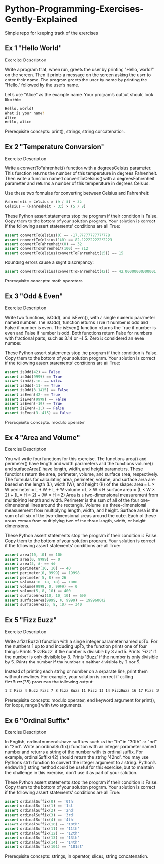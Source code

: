 # Python-Programming-Exercises-Gently-Explained

Simple repo for keeping track of the exercises

## Ex 1 "Hello World"

Exercise Description

Write a program that, when run, greets the user by printing "Hello, world!" on the screen. Then it prints a message on the screen asking the user to enter their name. The program greets the user by name by printing the "Hello," followed by the user’s name.

Let’s use "Alice" as the example name. Your program’s output should look like this:

```bash
Hello, world!
What is your name?
Alice
Hello, Alice
```

Prerequisite concepts: print(), strings, string concatenation.

## Ex 2 "Temperature Conversion"

Exercise Description

Write a convertToFahrenheit() function with a degreesCelsius parameter. This function returns the number of this temperature in degrees Fahrenheit. Then write a function named convertToCelsius() with a degreesFahrenheit parameter and returns a number of this temperature in degrees Celsius.

Use these two formulas for converting between Celsius and Fahrenheit:

```python
Fahrenheit = Celsius × (9 / 5) + 32
Celsius = (Fahrenheit - 32) × (5 / 9)
```

These Python assert statements stop the program if their condition is False. Copy them to the bottom of your solution program. Your solution is correct if the following assert statements’ conditions are all True:

```python
assert convertToCelsius(0) == -17.77777777777778
assert convertToCelsius(180) == 82.22222222222223
assert convertToFahrenheit(0) == 32
assert convertToFahrenheit(100) == 212
assert convertToCelsius(convertToFahrenheit(15)) == 15
```

Rounding errors cause a slight discrepancy:

```python
assert convertToCelsius(convertToFahrenheit(42)) == 42.00000000000001
```

Prerequisite concepts: math operators.

## Ex 3 "Odd & Even"

Exercise Description

Write two functions, isOdd() and isEven(), with a single numeric parameter named number. The isOdd() function returns True if number is odd and False if number is even. The isEven() function returns the True if number is even and False if number is odd. Both functions return False for numbers with fractional parts, such as 3.14 or -4.5. Zero is considered an even number.

These Python assert statements stop the program if their condition is False. Copy them to the bottom of your solution program. Your solution is correct if the following assert statements’ conditions are all True:

```Python
assert isOdd(42) == False
assert isOdd(9999) == True
assert isOdd(-10) == False
assert isOdd(-11) == True
assert isOdd(3.1415) == False
assert isEven(42) == True
assert isEven(9999) == False
assert isEven(-10) == True
assert isEven(-11) == False
assert isEven(3.1415) == False
```

Prerequisite concepts: modulo operator

## Ex 4 "Area and Volume"

Exercise Description

You will write four functions for this exercise. The functions area() and perimeter() have length and width parameters and the functions volume() and surfaceArea() have length, width, and height parameters. These functions return the area, perimeter, volume, and surface area, respectively.
The formulas for calculating area, perimeter, volume, and surface area are based on the length (L), width (W), and height (H) of the shape:
area = L × W
perimeter = L + W + L + W
volume = L × W × H
surface area = (L × W × 2) + (L × H × 2) + (W × H × 2)
Area is a two-dimensional measurement from multiplying length and width. Perimeter is the sum of all of the four one-dimensional lines around the rectangle. Volume is a three-dimensional measurement from multiplying length, width, and height. Surface area is the sum of all six of the two-dimensional areas around the cube. Each of these areas comes from multiplying two of the three length, width, or height dimensions.

These Python assert statements stop the program if their condition is False. Copy them to the bottom of your solution program. Your solution is correct if the following assert statements’ conditions are all True:

```python
assert area(10, 10) == 100
assert area(0, 9999) == 0
assert area(5, 8) == 40
assert perimeter(10, 10) == 40
assert perimeter(0, 9999) == 19998
assert perimeter(5, 8) == 26
assert volume(10, 10, 10) == 1000
assert volume(9999, 0, 9999) == 0
assert volume(5, 8, 10) == 400
assert surfaceArea(10, 10, 10) == 600
assert surfaceArea(9999, 0, 9999) == 199960002
assert surfaceArea(5, 8, 10) == 340
```

## Ex 5 "Fizz Buzz"

Exercise Description

Write a fizzBuzz() function with a single integer parameter named upTo. For the numbers 1 up to and including upTo, the function prints one of four things:
Prints 'FizzBuzz' if the number is divisible by 3 and 5.
Prints 'Fizz' if the number is only divisible by 3.
Prints 'Buzz' if the number is only divisible by 5.
Prints the number if the number is neither divisible by 3 nor 5.

Instead of printing each string or number on a separate line, print them without newlines. For example, your solution is correct if calling fizzBuzz(35) produces the following output:

```bash
1 2 Fizz 4 Buzz Fizz 7 8 Fizz Buzz 11 Fizz 13 14 FizzBuzz 16 17 Fizz 19 Buzz Fizz 22 23 Fizz Buzz 26 Fizz 28 29 FizzBuzz 31 32 Fizz 34 Buzz
```

Prerequisite concepts: modulo operator, end keyword argument for print(), for loops, range() with two arguments.

## Ex 6 "Ordinal Suffix"

Exercise Description

In English, ordinal numerals have suffixes such as the "th" in "30th" or "nd" in "2nd". Write an ordinalSuffix() function with an integer parameter named number and returns a string of the number with its ordinal suffix. For example, ordinalSuffix(42) should return the string '42nd'.
You may use Python’s str() function to convert the integer argument to a string. Python’s endswith() string method could be useful for this exercise, but to maintain the challenge in this exercise, don’t use it as part of your solution.

These Python assert statements stop the program if their condition is False. Copy them to the bottom of your solution program. Your solution is correct if the following assert statements’ conditions are all True:

```python
assert ordinalSuffix(0) == '0th'
assert ordinalSuffix(1) == '1st'
assert ordinalSuffix(2) == '2nd'
assert ordinalSuffix(3) == '3rd'
assert ordinalSuffix(4) == '4th'
assert ordinalSuffix(10) == '10th'
assert ordinalSuffix(11) == '11th'
assert ordinalSuffix(12) == '12th'
assert ordinalSuffix(13) == '13th'
assert ordinalSuffix(14) == '14th'
assert ordinalSuffix(101) == '101st'
```

Prerequisite concepts: strings, in operator, slices, string concatenation.

